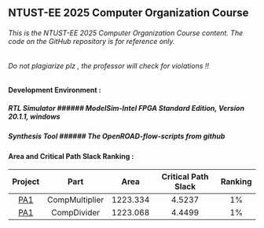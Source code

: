 NTUST-EE 2025 Computer Organization Course
-
###### This is the NTUST-EE 2025 Computer Organization Course content. The code on the GitHub repository is for reference only. 
###### Do not plagiarize plz , the professor will check for violations !!

#### Development Environment :  

##### RTL Simulator  ######  ModelSim-Intel FPGA Standard Edition, Version 20.1.1, windows  
##### Synthesis Tool  ######  The OpenROAD-flow-scripts from github


#### Area and Critical Path Slack Ranking : 
| Project | Part | Area | Critical Path Slack | Ranking  |
|:----:|:------:|:-----:|:-----:|:-----:|
|  [PA1](./PA1)   |  CompMultiplier | 1223.334 | 4.5237  | 1% |
|  [PA1](./PA1)  |  CompDivider | 1223.068 | 4.4499  | 1% |
